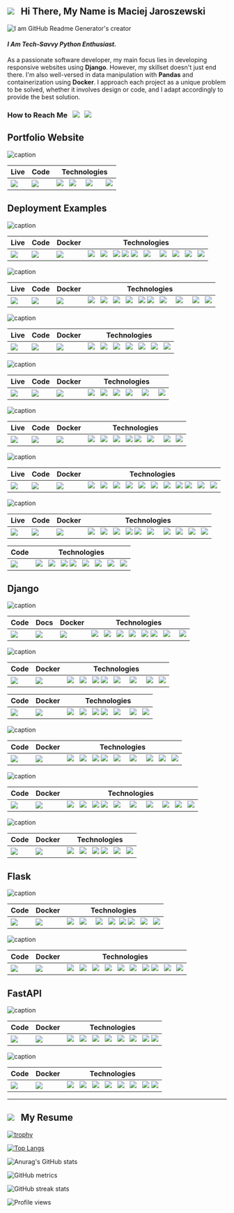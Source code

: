 

## <img src="https://github.com/mjaroszewski1979/mjaroszewski1979/blob/main/python_g.png"> &nbsp; Hi There, My Name is Maciej Jaroszewski

![I am GitHub Readme Generator's creator](https://github.com/mjaroszewski1979/mjaroszewski1979/blob/main/github_banner-01.png)

#### ***I Am Tech-Savvy Python Enthusiast.*** 
As a passionate software developer, my main focus lies in developing responsive websites using **Django**. However, my skillset doesn't just end there. I'm also well-versed in data manipulation with **Pandas** and containerization using **Docker**. I approach each project as a unique problem to be solved, whether it involves design or code, and I adapt accordingly to provide the best solution. 

### How to Reach Me &nbsp; [<img src="https://github.com/mjaroszewski1979/mjaroszewski1979/blob/main/fb_20x20.png">](https://www.facebook.com/profile.php?id=100058399907662) &nbsp; [<img src="https://github.com/mjaroszewski1979/mjaroszewski1979/blob/main/linkedin1.png">](https://www.linkedin.com/in/maciej-jaroszewski-0aa0451bb/) 

## Portfolio Website

 ![caption](https://github.com/mjaroszewski1979/mjaroszewski1979/blob/main/mjaroszewski-website-mockup.png)

  Live | Code | Technologies
  ---- | ---- | ------------
  [<img src="https://github.com/mjaroszewski1979/mjaroszewski1979/blob/main/netlify1.png">](https://mjaroszewski.website/) | [<img src="https://github.com/mjaroszewski1979/mjaroszewski1979/blob/main/github_g.png">](https://github.com/mjaroszewski1979/mjaroszewski_portfolio) | <img src="https://github.com/mjaroszewski1979/mjaroszewski1979/blob/main/html_g.png"> &nbsp; <img src="https://github.com/mjaroszewski1979/mjaroszewski1979/blob/main/css_g.png"> &nbsp; &nbsp; <img src="https://github.com/mjaroszewski1979/mjaroszewski1979/blob/main/js1.png" > &nbsp; &nbsp; &nbsp; <img src="https://github.com/mjaroszewski1979/mjaroszewski1979/blob/main/htmlup.png" >
  
## Deployment Examples


  ![caption](https://github.com/mjaroszewski1979/golden-cross-v1/blob/main/dg_mockup.png)
  
  Live | Code | Docker | Technologies
  ---- | ---- | ------ | ------------
[<img src="https://github.com/mjaroszewski1979/mjaroszewski1979/blob/main/pyan1.png">](http://taurustrading.pythonanywhere.com/) | [<img src="https://github.com/mjaroszewski1979/mjaroszewski1979/blob/main/github_g.png">](https://github.com/mjaroszewski1979/golden-cross-v1) | [<img src="https://github.com/mjaroszewski1979/mjaroszewski1979/blob/main/docker_g.png">](https://hub.docker.com/r/maciej1245/digital-gold) | <img src="https://github.com/mjaroszewski1979/mjaroszewski1979/blob/main/python_g.png"> &nbsp; <img src="https://github.com/mjaroszewski1979/mjaroszewski1979/blob/main/django_g.png"> &nbsp; <img src="https://github.com/mjaroszewski1979/mjaroszewski1979/blob/main/pandas.png"> <img src="https://github.com/mjaroszewski1979/mjaroszewski1979/blob/main/html_g.png"> <img src="https://github.com/mjaroszewski1979/mjaroszewski1979/blob/main/css_g.png"> &nbsp; <img src="https://github.com/mjaroszewski1979/mjaroszewski1979/blob/main/htmlup.png"> &nbsp; &nbsp; <img src="https://github.com/mjaroszewski1979/mjaroszewski1979/blob/main/js1.png"> &nbsp; <img src="https://github.com/mjaroszewski1979/mjaroszewski1979/blob/main/chimp.png"> &nbsp; <img src="https://github.com/mjaroszewski1979/mjaroszewski1979/blob/main/selenium.png"> &nbsp; <img src="https://github.com/mjaroszewski1979/mjaroszewski1979/blob/main/coverage.png">
  
![caption](https://github.com/mjaroszewski1979/django_global_macro/blob/main/gm_mockup.png)
  
  Live | Code | Docker | Technologies
  ---- | ---- | ------ | ------------
[<img src="https://github.com/mjaroszewski1979/mjaroszewski1979/blob/main/railway.png">](https://globalmacrodeploy-production.up.railway.app/) | [<img src="https://github.com/mjaroszewski1979/mjaroszewski1979/blob/main/github_g.png">](https://github.com/mjaroszewski1979/django_global_macro) | [<img src="https://github.com/mjaroszewski1979/mjaroszewski1979/blob/main/docker_compose.png">](https://github.com/mjaroszewski1979/django_global_macro/blob/main/docker-compose.yml) | <img src="https://github.com/mjaroszewski1979/mjaroszewski1979/blob/main/python_g.png"> &nbsp; <img src="https://github.com/mjaroszewski1979/mjaroszewski1979/blob/main/django_g.png">  &nbsp; <img src="https://github.com/mjaroszewski1979/mjaroszewski1979/blob/main/htmx.png"> &nbsp; <img src="https://github.com/mjaroszewski1979/mjaroszewski1979/blob/main/bokeh.png"> &nbsp; <img src="https://github.com/mjaroszewski1979/mjaroszewski1979/blob/main/html_g.png"> <img src="https://github.com/mjaroszewski1979/mjaroszewski1979/blob/main/css_g.png"> &nbsp; <img src="https://github.com/mjaroszewski1979/mjaroszewski1979/blob/main/htmlup.png"> &nbsp; &nbsp; <img src="https://github.com/mjaroszewski1979/mjaroszewski1979/blob/main/js1.png"> &nbsp; &nbsp; <img src="https://github.com/mjaroszewski1979/mjaroszewski1979/blob/main/selenium.png"> &nbsp; <img src="https://github.com/mjaroszewski1979/mjaroszewski1979/blob/main/coverage.png">

  ![caption](https://github.com/mjaroszewski1979/geo_api_v1/blob/main/geo_mockup.png)

  
  Live | Code | Docker | Technologies
  ---- | ---- | ------ | ------------
[<img src="https://github.com/mjaroszewski1979/mjaroszewski1979/blob/main/vercel.png">](https://geo-api-deploy.vercel.app/) | [<img src="https://github.com/mjaroszewski1979/mjaroszewski1979/blob/main/github_g.png">](https://github.com/mjaroszewski1979/geo_api_v1) | [<img src="https://github.com/mjaroszewski1979/mjaroszewski1979/blob/main/docker_g.png">](https://hub.docker.com/r/maciej1245/geo_api_drf) | <img src="https://github.com/mjaroszewski1979/mjaroszewski1979/blob/main/python_g.png"> &nbsp; <img src="https://github.com/mjaroszewski1979/mjaroszewski1979/blob/main/django_g.png">   &nbsp; <img src="https://github.com/mjaroszewski1979/mjaroszewski1979/blob/main/drf.png"> &nbsp; <img src="https://github.com/mjaroszewski1979/mjaroszewski1979/blob/main/jwt_g.png"> &nbsp; <img src="https://github.com/mjaroszewski1979/mjaroszewski1979/blob/main/bulma_g.png"> &nbsp; <img src="https://github.com/mjaroszewski1979/mjaroszewski1979/blob/main/selenium.png"> &nbsp; <img src="https://github.com/mjaroszewski1979/mjaroszewski1979/blob/main/coverage.png">

![caption](https://github.com/mjaroszewski1979/stooq-api/blob/main/stooq_mockup.png)
  
  Live | Code | Docker | Technologies
  ---- | ---- | ------ | ------------
  [<img src="https://github.com/mjaroszewski1979/mjaroszewski1979/blob/main/deta_g.png">](https://8xl3m1.deta.dev/) | [<img src="https://github.com/mjaroszewski1979/mjaroszewski1979/blob/main/github_g.png">](https://github.com/mjaroszewski1979/stooq-api) | [<img src="https://github.com/mjaroszewski1979/mjaroszewski1979/blob/main/docker_g.png">](https://hub.docker.com/r/maciej1245/stooqapi) | <img src="https://github.com/mjaroszewski1979/mjaroszewski1979/blob/main/python_g.png"> &nbsp; <img src="https://github.com/mjaroszewski1979/mjaroszewski1979/blob/main/fastapi_g.png"> &nbsp; <img src="https://github.com/mjaroszewski1979/mjaroszewski1979/blob/main/pandas.png"> &nbsp; <img src="https://github.com/mjaroszewski1979/mjaroszewski1979/blob/main/numpy_g.png"> &nbsp; &nbsp; <img src="https://github.com/mjaroszewski1979/mjaroszewski1979/blob/main/plotly.png">  &nbsp; &nbsp; <img src="https://github.com/mjaroszewski1979/mjaroszewski1979/blob/main/uvicorn_g.png"> 

  
![caption](https://github.com/mjaroszewski1979/investors_v1/blob/main/investors_mockup.png)
  
  Live | Code | Docker | Technologies
  ---- | ---- | ------ | ------------
  [<img src="https://github.com/mjaroszewski1979/mjaroszewski1979/blob/main/pyan1.png">](http://mjapp.pythonanywhere.com/) | [<img src="https://github.com/mjaroszewski1979/mjaroszewski1979/blob/main/github_g.png">](https://github.com/mjaroszewski1979/investors_v2) | [<img src="https://github.com/mjaroszewski1979/mjaroszewski1979/blob/main/docker_compose.png">](https://github.com/mjaroszewski1979/investors_v2/blob/main/docker-compose.yml) | <img src="https://github.com/mjaroszewski1979/mjaroszewski1979/blob/main/python_g.png"> &nbsp; <img src="https://github.com/mjaroszewski1979/mjaroszewski1979/blob/main/django_g.png"> &nbsp; <img src="https://github.com/mjaroszewski1979/mjaroszewski1979/blob/main/mysql.png"> &nbsp; <img src="https://github.com/mjaroszewski1979/mjaroszewski1979/blob/main/html_g.png"> <img src="https://github.com/mjaroszewski1979/mjaroszewski1979/blob/main/css_g.png"> &nbsp; <img src="https://github.com/mjaroszewski1979/mjaroszewski1979/blob/main/htmlup.png"> &nbsp; &nbsp; <img src="https://github.com/mjaroszewski1979/mjaroszewski1979/blob/main/selenium.png"> &nbsp; <img src="https://github.com/mjaroszewski1979/mjaroszewski1979/blob/main/coverage.png">



![caption](https://github.com/mjaroszewski1979/market_bias_v2/blob/main/market_bias_mockup.png) 

  Live | Code | Docker | Technologies
  ---- | ---- | ------ |------------
  [<img src="https://github.com/mjaroszewski1979/mjaroszewski1979/blob/main/pyan1.png">](http://mjaroszewski.pythonanywhere.com/) | [<img src="https://github.com/mjaroszewski1979/mjaroszewski1979/blob/main/github_g.png">](https://github.com/mjaroszewski1979/market_bias_v2) | [<img src="https://github.com/mjaroszewski1979/mjaroszewski1979/blob/main/docker_g.png">](https://hub.docker.com/r/maciej1245/market_bias) | <img src="https://github.com/mjaroszewski1979/mjaroszewski1979/blob/main/python_g.png"> &nbsp; <img src="https://github.com/mjaroszewski1979/mjaroszewski1979/blob/main/flask.png"> &nbsp; <img src="https://github.com/mjaroszewski1979/mjaroszewski1979/blob/main/pandas.png"> &nbsp; <img src="https://github.com/mjaroszewski1979/mjaroszewski1979/blob/main/numpy_g.png"> &nbsp; <img src="https://github.com/mjaroszewski1979/mjaroszewski1979/blob/main/jinja_g.png"> &nbsp; <img src="https://github.com/mjaroszewski1979/mjaroszewski1979/blob/main/matplotlib_g.png"> &nbsp; <img src="https://github.com/mjaroszewski1979/mjaroszewski1979/blob/main/plotly.png"> &nbsp; <img src="https://github.com/mjaroszewski1979/mjaroszewski1979/blob/main/html_g.png"> <img src="https://github.com/mjaroszewski1979/mjaroszewski1979/blob/main/css_g.png"> &nbsp; <img src="https://github.com/mjaroszewski1979/mjaroszewski1979/blob/main/selenium.png"> &nbsp; <img src="https://github.com/mjaroszewski1979/mjaroszewski1979/blob/main/coverage.png">
  
  
 ![caption](https://github.com/mjaroszewski1979/workers-in/blob/main/workers.png)
  
  Live | Code | Docker | Technologies
  ---- | ---- | ------ | ------------
  [<img src="https://github.com/mjaroszewski1979/mjaroszewski1979/blob/main/pyan1.png">](http://mjscraper.pythonanywhere.com/) | [<img src="https://github.com/mjaroszewski1979/mjaroszewski1979/blob/main/github_g.png">](https://github.com/mjaroszewski1979/workers-in) | [<img src="https://github.com/mjaroszewski1979/mjaroszewski1979/blob/main/docker_compose.png">](https://github.com/mjaroszewski1979/workers-in/blob/main/docker-compose.yml) | <img src="https://github.com/mjaroszewski1979/mjaroszewski1979/blob/main/python_g.png"> &nbsp; <img src="https://github.com/mjaroszewski1979/mjaroszewski1979/blob/main/django_g.png"> &nbsp; <img src="https://github.com/mjaroszewski1979/mjaroszewski1979/blob/main/drf.png"> &nbsp; <img src="https://github.com/mjaroszewski1979/mjaroszewski1979/blob/main/html_g.png"> <img src="https://github.com/mjaroszewski1979/mjaroszewski1979/blob/main/css_g.png"> &nbsp; <img src="https://github.com/mjaroszewski1979/mjaroszewski1979/blob/main/bulma_g.png"> &nbsp; &nbsp; <img src="https://github.com/mjaroszewski1979/mjaroszewski1979/blob/main/jquery_g.png"> &nbsp; <img src="https://github.com/mjaroszewski1979/mjaroszewski1979/blob/main/ajax.png">  &nbsp; <img src="https://github.com/mjaroszewski1979/mjaroszewski1979/blob/main/selenium.png"> &nbsp; <img src="https://github.com/mjaroszewski1979/mjaroszewski1979/blob/main/coverage.png">
  
  Code | Technologies
  ---- | ------------
[<img src="https://github.com/mjaroszewski1979/mjaroszewski1979/blob/main/github_g.png">](https://github.com/mjaroszewski1979/workers-postgres) | <img src="https://github.com/mjaroszewski1979/mjaroszewski1979/blob/main/python_g.png"> &nbsp; <img src="https://github.com/mjaroszewski1979/mjaroszewski1979/blob/main/django_g.png"> &nbsp; <img src="https://github.com/mjaroszewski1979/mjaroszewski1979/blob/main/html_g.png"> <img src="https://github.com/mjaroszewski1979/mjaroszewski1979/blob/main/css_g.png">  &nbsp; <img src="https://github.com/mjaroszewski1979/mjaroszewski1979/blob/main/jquery_g.png"> &nbsp; <img src="https://github.com/mjaroszewski1979/mjaroszewski1979/blob/main/bulma_g.png"> &nbsp; <img src="https://github.com/mjaroszewski1979/mjaroszewski1979/blob/main/ajax.png"> &nbsp; <img src="https://github.com/mjaroszewski1979/mjaroszewski1979/blob/main/elephantsql.png">
  
  
## Django

![caption](https://github.com/mjaroszewski1979/django_car/blob/main/mjcars_mockup.png)
  
  Code | Docs | Docker | Technologies
  ---- | ---- | ------ | ------------
[<img src="https://github.com/mjaroszewski1979/mjaroszewski1979/blob/main/github_g.png">](https://github.com/mjaroszewski1979/django_car) | [<img src="https://github.com/mjaroszewski1979/mjaroszewski1979/blob/main/sphinx.png">](https://djangocarsdocs.netlify.app/) | [<img src="https://github.com/mjaroszewski1979/mjaroszewski1979/blob/main/docker_compose.png">](https://github.com/mjaroszewski1979/django_car/blob/main/docker-compose.yml) | <img src="https://github.com/mjaroszewski1979/mjaroszewski1979/blob/main/python_g.png"> &nbsp; <img src="https://github.com/mjaroszewski1979/mjaroszewski1979/blob/main/django_g.png">  &nbsp; <img src="https://github.com/mjaroszewski1979/mjaroszewski1979/blob/main/amazon_s3.png">  &nbsp; <img src="https://github.com/mjaroszewski1979/mjaroszewski1979/blob/main/htmx.png">  &nbsp; <img src="https://github.com/mjaroszewski1979/mjaroszewski1979/blob/main/html_g.png"> <img src="https://github.com/mjaroszewski1979/mjaroszewski1979/blob/main/css_g.png"> &nbsp; <img src="https://github.com/mjaroszewski1979/mjaroszewski1979/blob/main/htmlup.png"> &nbsp; &nbsp; <img src="https://github.com/mjaroszewski1979/mjaroszewski1979/blob/main/js1.png"> 


![caption](https://github.com/mjaroszewski1979/quant-catalog/blob/main/mockup.png)
  
  Code | Docker | Technologies
  ---- | ------ | ------------
[<img src="https://github.com/mjaroszewski1979/mjaroszewski1979/blob/main/github_g.png">](https://github.com/mjaroszewski1979/quant-catalog) | [<img src="https://github.com/mjaroszewski1979/mjaroszewski1979/blob/main/docker_g.png">](https://hub.docker.com/r/maciej1245/quant-catalog) | <img src="https://github.com/mjaroszewski1979/mjaroszewski1979/blob/main/python_g.png"> &nbsp; <img src="https://github.com/mjaroszewski1979/mjaroszewski1979/blob/main/django_g.png"> &nbsp; <img src="https://github.com/mjaroszewski1979/mjaroszewski1979/blob/main/html_g.png"> <img src="https://github.com/mjaroszewski1979/mjaroszewski1979/blob/main/css_g.png"> &nbsp; <img src="https://github.com/mjaroszewski1979/mjaroszewski1979/blob/main/htmlup.png"> &nbsp; &nbsp; <img src="https://github.com/mjaroszewski1979/mjaroszewski1979/blob/main/js1.png"> &nbsp; &nbsp; <img src="https://github.com/mjaroszewski1979/mjaroszewski1979/blob/main/selenium.png"> &nbsp; <img src="https://github.com/mjaroszewski1979/mjaroszewski1979/blob/main/coverage.png">
  
 Code | Docker | Technologies
 ---- | ------ | ------------
 [<img src="https://github.com/mjaroszewski1979/mjaroszewski1979/blob/main/github_g.png">](https://github.com/mjaroszewski1979/quant-postgres) | [<img src="https://github.com/mjaroszewski1979/mjaroszewski1979/blob/main/docker_compose.png">](https://github.com/mjaroszewski1979/quant-postgres) | <img src="https://github.com/mjaroszewski1979/mjaroszewski1979/blob/main/python_g.png"> &nbsp; <img src="https://github.com/mjaroszewski1979/mjaroszewski1979/blob/main/django_g.png"> &nbsp; <img src="https://github.com/mjaroszewski1979/mjaroszewski1979/blob/main/html_g.png"> <img src="https://github.com/mjaroszewski1979/mjaroszewski1979/blob/main/css_g.png"> &nbsp; <img src="https://github.com/mjaroszewski1979/mjaroszewski1979/blob/main/htmlup.png"> &nbsp; &nbsp; <img src="https://github.com/mjaroszewski1979/mjaroszewski1979/blob/main/js1.png"> &nbsp; <img src="https://github.com/mjaroszewski1979/mjaroszewski1979/blob/main/postgres.png">
  

![caption](https://github.com/mjaroszewski1979/rides-shop-v1/blob/main/rides_mockup.png)
  
 Code | Docker | Technologies
 ---- | ------ | ------------
[<img src="https://github.com/mjaroszewski1979/mjaroszewski1979/blob/main/github_g.png">](https://github.com/mjaroszewski1979/rides-shop-v1) | [<img src="https://github.com/mjaroszewski1979/mjaroszewski1979/blob/main/docker_g.png">](https://hub.docker.com/r/maciej1245/rides_shop) | <img src="https://github.com/mjaroszewski1979/mjaroszewski1979/blob/main/python_g.png"> &nbsp; <img src="https://github.com/mjaroszewski1979/mjaroszewski1979/blob/main/django_g.png"> &nbsp;  <img src="https://github.com/mjaroszewski1979/mjaroszewski1979/blob/main/html_g.png"> <img src="https://github.com/mjaroszewski1979/mjaroszewski1979/blob/main/css_g.png"> &nbsp; <img src="https://github.com/mjaroszewski1979/mjaroszewski1979/blob/main/htmlup.png"> &nbsp; &nbsp; <img src="https://github.com/mjaroszewski1979/mjaroszewski1979/blob/main/js1.png"> &nbsp; &nbsp; <img src="https://github.com/mjaroszewski1979/mjaroszewski1979/blob/main/cloudinary.png"> &nbsp; <img src="https://github.com/mjaroszewski1979/mjaroszewski1979/blob/main/selenium.png"> &nbsp; <img src="https://github.com/mjaroszewski1979/mjaroszewski1979/blob/main/coverage.png">

![caption](https://github.com/mjaroszewski1979/django-eshop-v2/blob/main/urban_mockup.png)
  
  Code | Docker | Technologies
  ---- | ------ | ------------
[<img src="https://github.com/mjaroszewski1979/mjaroszewski1979/blob/main/github_g.png">](https://github.com/mjaroszewski1979/django-eshop-v2) | [<img src="https://github.com/mjaroszewski1979/mjaroszewski1979/blob/main/docker_g.png">](https://hub.docker.com/r/maciej1245/urbanstyle) | <img src="https://github.com/mjaroszewski1979/mjaroszewski1979/blob/main/python_g.png"> &nbsp; <img src="https://github.com/mjaroszewski1979/mjaroszewski1979/blob/main/django_g.png"> &nbsp;  <img src="https://github.com/mjaroszewski1979/mjaroszewski1979/blob/main/html_g.png"> <img src="https://github.com/mjaroszewski1979/mjaroszewski1979/blob/main/css_g.png"> &nbsp; <img src="https://github.com/mjaroszewski1979/mjaroszewski1979/blob/main/bulma_g.png"> &nbsp; &nbsp; <img src="https://github.com/mjaroszewski1979/mjaroszewski1979/blob/main/js1.png"> &nbsp; &nbsp; <img src="https://github.com/mjaroszewski1979/mjaroszewski1979/blob/main/stripe.png"> &nbsp; &nbsp; <img src="https://github.com/mjaroszewski1979/mjaroszewski1979/blob/main/cloudinary.png"> &nbsp; <img src="https://github.com/mjaroszewski1979/mjaroszewski1979/blob/main/selenium.png"> &nbsp; <img src="https://github.com/mjaroszewski1979/mjaroszewski1979/blob/main/coverage.png">

  
  ![caption](https://github.com/mjaroszewski1979/googl-scraper-v1/blob/main/scraper_mockup.png)
  
  Code | Docker | Technologies
  ---- | ------ | ------------
[<img src="https://github.com/mjaroszewski1979/mjaroszewski1979/blob/main/github_g.png">](https://github.com/mjaroszewski1979/googl-scraper-v1) | [<img src="https://github.com/mjaroszewski1979/mjaroszewski1979/blob/main/docker_g.png">](https://hub.docker.com/r/maciej1245/mj_scraper) | <img src="https://github.com/mjaroszewski1979/mjaroszewski1979/blob/main/python_g.png"> &nbsp; <img src="https://github.com/mjaroszewski1979/mjaroszewski1979/blob/main/django_g.png">  &nbsp; <img src="https://github.com/mjaroszewski1979/mjaroszewski1979/blob/main/html_g.png"> <img src="https://github.com/mjaroszewski1979/mjaroszewski1979/blob/main/css_g.png"> &nbsp; <img src="https://github.com/mjaroszewski1979/mjaroszewski1979/blob/main/selenium.png"> &nbsp; <img src="https://github.com/mjaroszewski1979/mjaroszewski1979/blob/main/coverage.png">
  
## Flask

   ![caption](https://github.com/mjaroszewski1979/3d_dining/blob/main/3d_mockup.png)
  
  Code | Docker | Technologies
  ---- | ------ | ------------
[<img src="https://github.com/mjaroszewski1979/mjaroszewski1979/blob/main/github_g.png">](https://github.com/mjaroszewski1979/3d_dining) | [<img src="https://github.com/mjaroszewski1979/mjaroszewski1979/blob/main/docker_g.png">](https://hub.docker.com/r/maciej1245/3d_dining) | <img src="https://github.com/mjaroszewski1979/mjaroszewski1979/blob/main/python_g.png"> &nbsp; <img src="https://github.com/mjaroszewski1979/mjaroszewski1979/blob/main/flask.png">  &nbsp; &nbsp; <img src="https://github.com/mjaroszewski1979/mjaroszewski1979/blob/main/sqlalchemy.png"> &nbsp; <img src="https://github.com/mjaroszewski1979/mjaroszewski1979/blob/main/jinja_g.png">&nbsp; <img src="https://github.com/mjaroszewski1979/mjaroszewski1979/blob/main/html_g.png"> <img src="https://github.com/mjaroszewski1979/mjaroszewski1979/blob/main/css_g.png"> &nbsp; <img src="https://github.com/mjaroszewski1979/mjaroszewski1979/blob/main/selenium.png"> &nbsp; <img src="https://github.com/mjaroszewski1979/mjaroszewski1979/blob/main/coverage.png">
  
  
   ![caption](https://github.com/mjaroszewski1979/trend_follower_v1/blob/main/trend_mockup.png)

  
  Code | Docker | Technologies
  ---- | ------ | ------------
[<img src="https://github.com/mjaroszewski1979/mjaroszewski1979/blob/main/github_g.png">](https://github.com/mjaroszewski1979/trend_follower_v1) | [<img src="https://github.com/mjaroszewski1979/mjaroszewski1979/blob/main/docker_g.png">](https://hub.docker.com/r/maciej1245/trend_follower) | <img src="https://github.com/mjaroszewski1979/mjaroszewski1979/blob/main/python_g.png"> &nbsp; <img src="https://github.com/mjaroszewski1979/mjaroszewski1979/blob/main/flask.png"> &nbsp; <img src="https://github.com/mjaroszewski1979/mjaroszewski1979/blob/main/pandas.png"> &nbsp; <img src="https://github.com/mjaroszewski1979/mjaroszewski1979/blob/main/numpy_g.png">  &nbsp; <img src="https://github.com/mjaroszewski1979/mjaroszewski1979/blob/main/jinja_g.png"> &nbsp; <img src="https://github.com/mjaroszewski1979/mjaroszewski1979/blob/main/sqlalchemy.png">  &nbsp; <img src="https://github.com/mjaroszewski1979/mjaroszewski1979/blob/main/html_g.png">  <img src="https://github.com/mjaroszewski1979/mjaroszewski1979/blob/main/css_g.png"> &nbsp; <img src="https://github.com/mjaroszewski1979/mjaroszewski1979/blob/main/selenium.png"> &nbsp; <img src="https://github.com/mjaroszewski1979/mjaroszewski1979/blob/main/coverage.png">
  
 
## FastAPI

   ![caption](https://github.com/mjaroszewski1979/dogs_of_dow_v1/blob/main/dogs_mockup.png)

  Code | Docker | Technologies
  ---- | ------ | ------------
[<img src="https://github.com/mjaroszewski1979/mjaroszewski1979/blob/main/github_g.png">](https://github.com/mjaroszewski1979/dogs_of_dow_v1) | [<img src="https://github.com/mjaroszewski1979/mjaroszewski1979/blob/main/docker_g.png">](https://hub.docker.com/r/maciej1245/dogs_of_dow) | <img src="https://github.com/mjaroszewski1979/mjaroszewski1979/blob/main/python_g.png"> &nbsp; <img src="https://github.com/mjaroszewski1979/mjaroszewski1979/blob/main/fastapi_g.png"> &nbsp; <img src="https://github.com/mjaroszewski1979/mjaroszewski1979/blob/main/pandas.png"> &nbsp; <img src="https://github.com/mjaroszewski1979/mjaroszewski1979/blob/main/numpy_g.png">  &nbsp; <img src="https://github.com/mjaroszewski1979/mjaroszewski1979/blob/main/jinja_g.png"> &nbsp; <img src="https://github.com/mjaroszewski1979/mjaroszewski1979/blob/main/uvicorn_g.png">  &nbsp; <img src="https://github.com/mjaroszewski1979/mjaroszewski1979/blob/main/html_g.png">  <img src="https://github.com/mjaroszewski1979/mjaroszewski1979/blob/main/css_g.png"> 

   ![caption](https://github.com/mjaroszewski1979/millionaires_club_v1/blob/main/mclub_mockup.png)

  
 Code | Docker | Technologies
 ---- | ------ | ------------
[<img src="https://github.com/mjaroszewski1979/mjaroszewski1979/blob/main/github_g.png">](https://github.com/mjaroszewski1979/millionaires_club_v1) | [<img src="https://github.com/mjaroszewski1979/mjaroszewski1979/blob/main/docker_g.png">](https://hub.docker.com/r/maciej1245/ml_club) | <img src="https://github.com/mjaroszewski1979/mjaroszewski1979/blob/main/python_g.png"> &nbsp; <img src="https://github.com/mjaroszewski1979/mjaroszewski1979/blob/main/fastapi_g.png"> &nbsp; <img src="https://github.com/mjaroszewski1979/mjaroszewski1979/blob/main/pandas.png"> &nbsp; <img src="https://github.com/mjaroszewski1979/mjaroszewski1979/blob/main/numpy_g.png"> &nbsp; <img src="https://github.com/mjaroszewski1979/mjaroszewski1979/blob/main/jinja_g.png"> &nbsp; <img src="https://github.com/mjaroszewski1979/mjaroszewski1979/blob/main/uvicorn_g.png"> &nbsp; <img src="https://github.com/mjaroszewski1979/mjaroszewski1979/blob/main/html_g.png">  <img src="https://github.com/mjaroszewski1979/mjaroszewski1979/blob/main/css_g.png"> 



  ---
  
  ## [<img src="https://github.com/mjaroszewski1979/mjaroszewski1979/blob/main/pdf_20x20.png">](https://www.mjaroszewski.site/resume.html) &nbsp; My Resume
    
    
    

  [![trophy](https://github-profile-trophy.vercel.app/?username=mjaroszewski1979&theme=graywhite)](https://github.com/ryo-ma/github-profile-trophy)

  [![Top Langs](https://github-readme-stats.vercel.app/api/top-langs/?username=mjaroszewski1979&theme=graywhite)](https://github.com/anuraghazra/github-readme-stats)

  ![Anurag's GitHub stats](https://github-readme-stats.vercel.app/api?username=mjaroszewski1979&theme=graywhite&show_icons=true)

  ![GitHub metrics](https://metrics.lecoq.io/mjaroszewski1979)  

  ![GitHub streak stats](https://github-readme-streak-stats.herokuapp.com/?user=mjaroszewski1979&theme=graywhite)  

  ![Profile views](https://gpvc.arturio.dev/mjaroszewski1979)  


